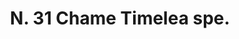 ---
title: "N. 31 Chame Timelea spe."
permalink: "/edition/plant031/"
plant-name: "N. 31."
plant-number: "031"
plant-xml: "/assets/xml/plant031.xml"
plant-img1: "/assets/img/plant031_verso.jpg"
plant-img2: "/assets/img/plant031.jpg"
plant-title: "N. 31 Chame Timelea spe."
plant-wfo-link: ""
plant-kew-link: ""
plant-taxon-content: "Daphne Cneorum L."
layout: single-xml
---